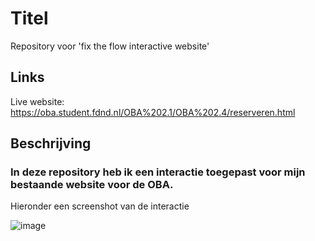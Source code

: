 # Titel
Repository voor 'fix the flow interactive website'



## Links
Live website: https://oba.student.fdnd.nl/OBA%202.1/OBA%202.4/reserveren.html



## Beschrijving
### In deze repository heb ik een interactie toegepast voor mijn bestaande website voor de OBA.

Hieronder een screenshot van de interactie

![image](https://user-images.githubusercontent.com/112861148/215344437-7c92a4f7-c703-4984-b1b9-345bf162d27d.png)
